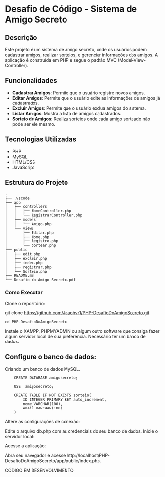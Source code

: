 # Desafio de Código - Sistema de Amigo Secreto

## Descrição

Este projeto é um sistema de amigo secreto, onde os usuários podem cadastrar amigos, realizar sorteios, e gerenciar informações dos amigos. A aplicação é construída em PHP e segue o padrão MVC (Model-View-Controller).

## Funcionalidades

- **Cadastrar Amigos**: Permite que o usuário registre novos amigos.
- **Editar Amigos**: Permite que o usuário edite as informações de amigos já cadastrados.
- **Excluir Amigos**: Permite que o usuário exclua amigos do sistema.
- **Listar Amigos**: Mostra a lista de amigos cadastrados.
- **Sorteio de Amigos**: Realiza sorteios onde cada amigo sorteado não pode ser ele mesmo.

## Tecnologias Utilizadas

- PHP
- MySQL
- HTML/CSS
- JavaScript

## Estrutura do Projeto

```plaintext
.
├── .vscode
├── app
│   ├── controllers
│   │   ├── HomeController.php
│   │   └── RegistrarController.php
│   ├── models
│   │   └── Amigo.php
│   └── views
│       ├── Editar.php
│       ├── Home.php
│       ├── Registro.php
│       └── Sortear.php
├── public
│   ├── edit.php
│   ├── excluir.php
│   ├── index.php
│   ├── registrar.php
│   └── Sorteio.php
├── README.md
└── Desafio do Amigo Secreto.pdf
```
### Como Executar
Clone o repositório:

  git clone https://github.com/Joaohvr1/PHP-DesafioDoAmigoSecreto.git
  
    cd PHP-DesafioDoAmigoSecreto

  Instale o XAMPP, PHPMYADMIN ou algum outro software que consiga fazer algum servidor local de sua preferencia.
  Necessário ter um banco de dados.
  
## Configure o banco de dados:

Criando um banco de dados MySQL.

```plaintext 
    CREATE DATABASE amigosecreto;
    
    USE  amigosecreto;
    
    CREATE TABLE IF NOT EXISTS sorteio(
    	ID INTEGER PRIMARY KEY auto_increment,
        nome VARCHAR(100),
        email VARCHAR(100)
    )
```
Altere as configurações de conexão:

Edite o arquivo db.php com as credenciais do seu banco de dados.
Inicie o servidor local:

Acesse a aplicação:


Abra seu navegador e acesse http://localhost/PHP-DesafioDoAmigoSecreto/app/public/index.php.


CÓDIGO EM DESENVOLVIMENTO

